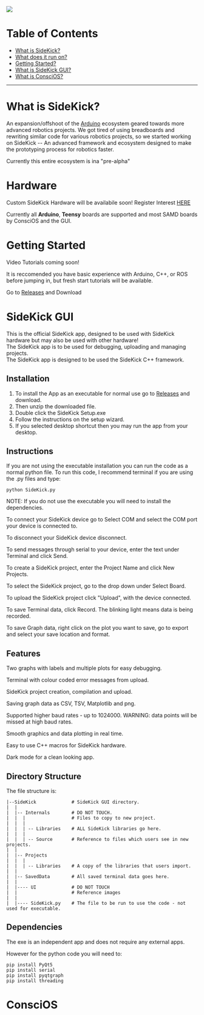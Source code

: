 <img src = https://i.imgur.com/NduHZHs.png> </img>

Table of Contents 
====================
* [What is SideKick?](#What-is-SideKick)
* [What does it run on?](#Hardware)
* [Getting Started?](#Getting-Started)
* [What is SideKick GUI?](#SideKick-GUI)
* [What is ConsciOS?](#ConsciOS)
---

# What is SideKick?

An expansion/offshoot of the <a href = https://www.arduino.cc/>Arduino</a> ecosystem geared towards more advanced robotics projects. We got tired of using breadboards and rewriting similar code for various robotics projects, so we started working on SideKick -- An advanced framework and ecosystem designed to make the prototyping process for robotics faster.

Currently this entire ecosystem is ina "pre-alpha"

# Hardware

Custom SideKick Hardware will be availabile soon! Register Interest <a href = 'https://docs.google.com/forms/d/e/1FAIpQLSd36gO5EY-KUUJ7Ppadt0nrD7Khohj1LoGKAEagtOyS_skXQg/viewform?usp=sf_link'>HERE</a>

Currently all <b>Arduino</b>, <b>Teensy</b> boards are supported and most SAMD boards by ConsciOS and the GUI.    


# Getting Started

Video Tutorials coming soon! 

It is reccomended you have basic experience with Arduino, C++, or ROS before jumping in, but fresh start tutorials will be available. 

Go to <a href = https://github.com/OrionAerospaceYT/SideKick/releases/>Releases</a> and Download 

# SideKick GUI

This is the official SideKick app, designed to be used with SideKick hardware but may also be used with other hardware!<br/>
The SideKick app is to be used for debugging, uploading and managing projects.<br/>
The SideKick app is designed to be used the SideKick C++ framework.<br/>

## Installation

1) To install the App as an executable for normal use go to <a href = https://github.com/OrionAerospaceYT/SideKick/releases/>Releases</a> and download.<br/>
2) Then unzip the downloaded file.
3) Double click the SideKick Setup.exe
4) Follow the instructions on the setup wizard.
5) If you selected desktop shortcut then you may run the app from your desktop.

## Instructions

If you are not using the executable installation you can run the code as a normal python file.
To run this code, I recommend terminal if you are using the .py files and type:
```
python SideKick.py
```
NOTE: If you do not use the executable you will need to install the dependencies.


To connect your SideKick device go to Select COM and select the COM port your device is connected to.<br/>

To disconnect your SideKick  device disconnect.<br/>

To send messages through serial to your device, enter the text under Terminal and click Send.<br/>

To create a SideKick project, enter the Project Name and click New Projects.<br/>

To select the SideKick project, go to the drop down under Select Board.<br/>

To upload the SideKick project click "Upload", with the device connected.<br/>

To save Terminal data, click Record. The blinking light means data is being recorded.<br/>

To save Graph data, right click on the plot you want to save, go to export and select your save location and format.<br/>

## Features

Two graphs with labels and multiple plots for easy debugging.<br/>

Terminal with colour coded error messages from upload.<br/>

SideKick project creation, compilation and upload. <br/>

Saving graph data as CSV, TSV, Matplotlib and png.<br/>

Supported higher baud rates - up to 1024000.              WARNING: data points will be missed at high baud rates.<br/>

Smooth graphics and data plotting in real time.<br/>

Easy to use C++ macros for SideKick hardware.<br/>

Dark mode for a clean looking app.<br/>

## Directory Structure

The file structure is:
```
|--SideKick             # SideKick GUI directory.
|  |
|  |-- Internals        # DO NOT TOUCH.
|  |  |                 # Files to copy to new project.
|  |  |
|  |  | -- Libraries    # ALL SideKick libraries go here.
|  |  |
|  |  | -- Source       # Reference to files which users see in new projects.
|  |
|  |-- Projects
|  |  |
|  |  | -- Libraries    # A copy of the libraries that users import.
|  |  
|  |-- SavedData        # All saved terminal data goes here.
|  |
|  |---- UI             # DO NOT TOUCH
|  |                    # Reference images
|  |
|  |---- SideKick.py    # The file to be run to use the code - not used for executable.
```

## Dependencies

The exe is an independent app and does not require any external apps.

However for the python code you will need to:
```
pip install PyQt5
pip install serial
pip install pyqtgraph
pip install threading
```
# ConsciOS
